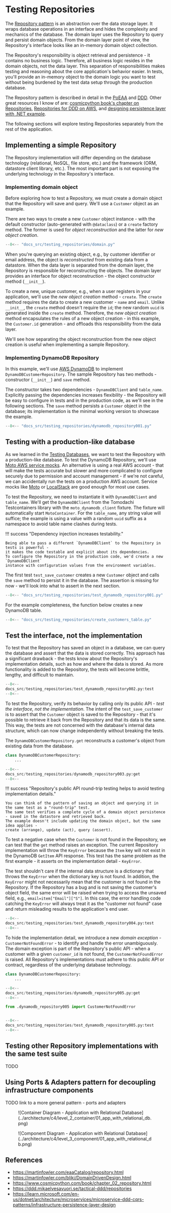 # Testing Repositories

The [Repository pattern](https://martinfowler.com/eaaCatalog/repository.html) is an abstraction over the data storage layer.
It wraps database operations in an interface and hides the complexity and mechanics of the database.
The domain layer uses the Repository to query and persist domain objects.
From the domain layer point of view, the Repository's interface looks like an in-memory domain object collection.

The Repository's responsibility is object retrieval and persistence - it contains no business logic.
Therefore, all business logic resides in the domain objects, not the data layer.
This separation of responsibilities makes testing and reasoning about the core application's behavior easier.
In tests, you'll provide an in-memory object to the domain logic you want to test
without being burdened by the test data setup through the production database.

The Repository pattern is described in detail in the [PoEAA](https://martinfowler.com/eaaCatalog/repository.html)
and [DDD](https://martinfowler.com/bliki/DomainDrivenDesign.html).
Other great resources I know of are:
[cosmicpython book's chapter on Repositories](https://www.cosmicpython.com/book/chapter_02_repository.html),
[Repositories for DDD on AWS](https://ddd.mikaelvesavuori.se/tactical-ddd/repositories),
and [designing persistence layer with .NET example](https://learn.microsoft.com/en-us/dotnet/architecture/microservices/microservice-ddd-cqrs-patterns/infrastructure-persistence-layer-design).

The following sections will explore testing Repositories separately from the rest of the application.

## Implementing a simple Repository

The Repository implementation will differ depending on the database technology
(relational, NoSQL, file store, etc.) and the framework (ORM, datastore client library, etc.).
The most important part is not exposing the underlying technology in the Repository's interface.

### Implementing domain object

Before exploring how to test a Repository, we must create a domain object that the Repository will save and query.
We'll use a `Customer` object as an example.

There are two ways to create a new `Customer` object instance -
with the default constructor (auto-generated with `@dataclass`) or a `create` factory method.
The former is used for _object reconstruction_ and the latter for _new object creation_.

```py title="customers/domain.py", hl_lines="7-9 12"
--8<-- "docs_src/testing_repositories/domain.py"
```

When you're querying an existing object, e.g., by customer identifier or email address, the object is
_reconstructed_ from existing data from a datastore. When the data layer is separated from the domain layer,
the Repository is responsible for reconstructing the objects.
The domain layer provides an interface for object reconstruction - the object constructor method (`__init__`).

To create a new, unique customer, e.g., when a user registers in your application, we'll use the _new object creation_ method - `create`.
The `create` method requires the data to create a new customer - `name` and `email`.
Unlike `__init__`, the `create` method doesn't require the `id`; the new random `uuid` is generated inside the `create` method.
Therefore, the _new object creation_ method encapsulates the rules of a new object creation -
in this example, the `Customer.id` generation - and offloads this responsibility from the data layer.

We'll see how separating the object reconstruction from the new object creation is useful when implementing a sample Repository.

### Implementing DynamoDB Repository

In this example, we'll use [AWS DynamoDB](https://aws.amazon.com/pm/dynamodb/) to implement `DynamoDBCustomerRepository`.
The sample Repository has two methods - constructor (`__init__`) and `save` method.

The constructor takes two dependencies - `DynamoDBClient` and `table_name`. Explicitly passing the dependencies increases flexibility -
the Repository will be easy to configure in tests and in the production code, as we'll see in the following sections.
The `save` method persists a `Customer` object in the database; its implementation is the minimal working version to showcase the example.

```py title="adapters/dynamodb_repository.py" hl_lines="7 11"
--8<-- "docs_src/testing_repositories/dynamodb_repository001.py"
```

## Testing with a production-like database

As we learned in the [Testing Databases](testing-databases.md), we want to test the Repository with a production-like database.
To test the DynamoDB Repository, we'll use [Moto AWS service mocks](https://github.com/getmoto/moto).
An alternative is using a real AWS account - that will make the tests accurate but slower
and more complicated to configure securely due to permission and account management -
if we're not careful, we can accidentally run the tests on a production AWS account.
Service mocks like [Moto](https://github.com/getmoto/moto) or [LocalStack](https://www.localstack.cloud/) are good enough for most use cases.

To test the Repository, we need to instantiate it with `DynamoDBClient` and `table_name`.
We'll get the `DynamoDBClient` from the Tomodachi Testcontainers library with the `moto_dynamodb_client` fixture.
The fixture will automatically start `MotoContainer`. For the `table_name`, any string value will suffice;
the example is using a value with a random `uuid` suffix as a namespace to avoid table name clashes during tests.

!!! success "Dependency injection increases testability."

    Being able to pass a different `DynamoDBClient` to the Repository in tests is powerful -
    it makes the code testable and explicit about its dependencies.
    To configure the Repository in the production code, we'd create a new `DynamoDBClient`
    instance with configuration values from the environment variables.

The first test `test_save_customer` creates a new `Customer` object and calls the `save` method to persist it in the database.
The assertion is missing for now - we'll look into what to assert in the next section.

```py title="tests/test_dynamodb_repository.py" hl_lines="14 17 22"
--8<-- "docs_src/testing_repositories/test_dynamodb_repository001.py"
```

For the example completeness, the function below creates a new DynamoDB table.

```py title="tests/create_customers_table.py"
--8<-- "docs_src/testing_repositories/create_customers_table.py"
```

## Test the interface, not the implementation

To test that the Repository has saved an object in a database, we can query the database and assert that the data is stored correctly.
This approach has a significant drawback - the tests know about the Repository's implementation details,
such as how and where the data is stored. As more functionality is added to the Repository, the tests
will become brittle, lengthy, and difficult to maintain.

```py title="tests/test_dynamodb_repository.py" hl_lines="10-19"
--8<--
docs_src/testing_repositories/test_dynamodb_repository002.py:test
--8<--
```

To test the Repository, verify its behavior by calling only its public API - _test the interface, not the implementation_.
The intent of the `test_save_customer` is to assert that the `Customer` object is saved to the Repository -
that it's possible to retrieve it back from the Repository and that its data is the same.
This way, the tests are not concerned with the database's internal data structure,
which can now change independently without breaking the tests.

The `DynamoDBCustomerRepository.get` reconstructs a customer's object from existing data from the database.

```py title="adapters/dynamodb_repository.py" hl_lines="22"
class DynamoDBCustomerRepository:
    ...

--8<--
docs_src/testing_repositories/dynamodb_repository003.py:get
--8<--
```

!!! success "Repository's public API round-trip testing helps to avoid testing implementation details."

    You can think of the pattern of saving an object and querying it in the same test as a "round-trip" test.
    The same test verifies a complete cycle of a domain object persistence - saved in the datastore and retrieved back.
    The example doesn't include updating the domain object, but the same idea applies -
    create (arrange), update (act), query (assert).

To test a negative case when the `Customer` is not found in the Repository,
we can test that the `get` method raises an exception.
The current Repository implementation will throw the `KeyError` because the `Item` key will
not exist in the DynamoDB `GetItem` API response. This test has the same problem as the first example -
it asserts on the implementation detail - `KeyError`.

The test shouldn't care if the internal data structure is a dictionary that throws the `KeyError` when the dictionary key is not found.
In addition, the `KeyError` might not necessarily mean that the customer is not found in the Repository.
If the Repository has a bug and is not saving the customer's object field, the same error will be raised
when trying to access the unsaved field, e.g., `email=item["Email"]["S"]`. In this case, the error handling code
catching the `KeyError` will always treat it as the "customer not found" case and return misleading results to the application's end user.

```py title="tests/test_dynamodb_repository.py" hl_lines="3"
--8<--
docs_src/testing_repositories/test_dynamodb_repository004.py:test
--8<--
```

To hide the implementation detail, we introduce a new _domain exception_ - `CustomerNotFoundError` -
to identify and handle the error unambiguously.
The domain exception is part of the Repository's public API - when a customer with a given `customer_id` is not found,
the `CustomerNotFoundError` is raised.
All Repository's implementations must adhere to this public API or contract, regardless of the underlying database technology.

```py title="adapters/dynamodb_repository.py" hl_lines="9-11"
class DynamoDBCustomerRepository:
    ...

--8<--
docs_src/testing_repositories/dynamodb_repository005.py:get
--8<--
```

```py title="tests/test_dynamodb_repository.py" hl_lines="6"
from .dynamodb_repository005 import CustomerNotFoundError


--8<--
docs_src/testing_repositories/test_dynamodb_repository005.py:test
--8<--
```

## Testing other Repository implementations with the same test suite

TODO

## Using Ports & Adapters pattern for decoupling infrastructure components

TODO link to a more general pattern - ports and adapters

<figure markdown>
  ![Container Diagram - Application with Relational Database](../architecture/c4/level_2_container/01_app_with_relational_db.png)
</figure>

<figure markdown>
  ![Component Diagram - Application with Relational Database](../architecture/c4/level_3_component/01_app_with_relational_db.png)
</figure>

## References

- <https://martinfowler.com/eaaCatalog/repository.html>
- <https://martinfowler.com/bliki/DomainDrivenDesign.html>
- <https://www.cosmicpython.com/book/chapter_02_repository.html>
- <https://ddd.mikaelvesavuori.se/tactical-ddd/repositories>
- <https://learn.microsoft.com/en-us/dotnet/architecture/microservices/microservice-ddd-cqrs-patterns/infrastructure-persistence-layer-design>
